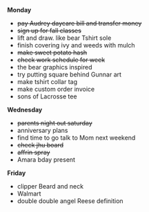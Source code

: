 **Monday**

* ~~pay Audrey daycare bill and transfer money~~
* ~~sign up for fall classes~~
* lift and draw. like bear Tshirt sole
* finish covering ivy and weeds with mulch
* ~~make sweet potato hash~~
* ~~check work schedule for week~~
* the bear graphics inspired
* try putting square behind Gunnar art
* make tshirt collar tag
* make custom order invoice 
* sons of Lacrosse tee

**Wednesday**

* ~~parents night out saturday~~
* anniversary plans
* find time to go talk to Mom next weekend
* ~~check jhu board~~
* ~~affrin spray~~
* Amara bday present

**Friday**

* clipper Beard and neck
* Walmart 
* double double angel Reese definition